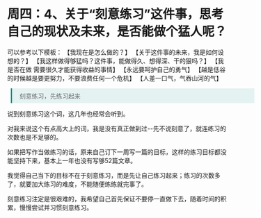# 周四：4、关于“刻意练习”这件事，思考自己的现状及未来，是否能做个猛人呢？

可以参考以下模板：
【我现在是怎么做的？】
【关于这件事的未来，我是如何设想的？】
【我这样做得够猛吗？这件事，能做得久、想得深、干的狠吗？】
【我是否在做 需要很久才能获得收益的事情】
【永远要呵护自己的勇气】
【越是低谷的时候越是要更努力，不要浪费任何一个危机】
【人差一口气，气吞山河的气】

<style>
.blockquote {
   margin-left:0.6em !important;
   padding:0.5em 1.2em !important;
   border-left:3px solid rgba(15,148,136,1) !important;
   width:560px !important;
   box-sizing:border-box !important;
   background-color:rgba(15,148,136,0.1) !important;
   color:#666 !important
}
.underline{
  border-bottom:2px solid lightgreen;
}
.turning-point{
  color:lightblue !important;
  font-weight: bolder;
}
</style>

<blockquote class="blockquote">刻意练习，先练习起来</blockquote>

说到刻意练习这个词，这几年也经常会听到。

对我来说这个有点高大上的词，我是没有真正做到过--先不说刻意了，就连练习的次数也是不足够的。

如果把写作当做练习的话，原来自己订下一周写一篇的目标，这样的练习目标都没能坚持下来，基本上一年也没有写够52篇文章。

我觉得自己当下的目标不在于刻意练习，而是先让自己练习起来；练习的次数多了，就要加大练习的难度，不能随便练练就完事了。

刻意练习注定是很艰难的，我希望自己首先保证不要停一直做下去，随着时间的积累，慢慢尝试并习惯刻意练习。
